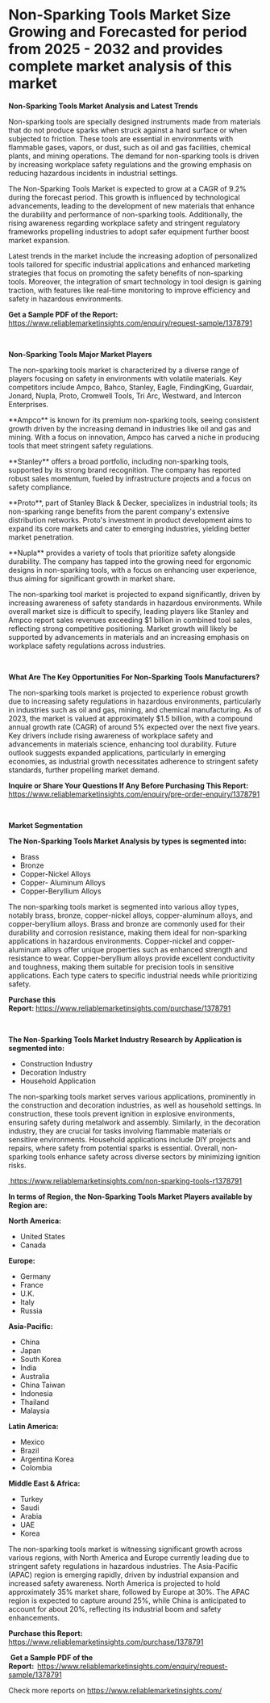 <p><h1>Non-Sparking Tools Market Size Growing and Forecasted for period from 2025 - 2032 and provides complete market analysis of this market</h1></p><p><strong>Non-Sparking Tools Market Analysis and Latest Trends</strong></p>
<p><p>Non-sparking tools are specially designed instruments made from materials that do not produce sparks when struck against a hard surface or when subjected to friction. These tools are essential in environments with flammable gases, vapors, or dust, such as oil and gas facilities, chemical plants, and mining operations. The demand for non-sparking tools is driven by increasing workplace safety regulations and the growing emphasis on reducing hazardous incidents in industrial settings.</p><p>The Non-Sparking Tools Market is expected to grow at a CAGR of 9.2% during the forecast period. This growth is influenced by technological advancements, leading to the development of new materials that enhance the durability and performance of non-sparking tools. Additionally, the rising awareness regarding workplace safety and stringent regulatory frameworks propelling industries to adopt safer equipment further boost market expansion.</p><p>Latest trends in the market include the increasing adoption of personalized tools tailored for specific industrial applications and enhanced marketing strategies that focus on promoting the safety benefits of non-sparking tools. Moreover, the integration of smart technology in tool design is gaining traction, with features like real-time monitoring to improve efficiency and safety in hazardous environments.</p></p>
<p><strong>Get a Sample PDF of the Report:&nbsp;</strong> <a href="https://www.reliablemarketinsights.com/enquiry/request-sample/1378791?utm_campaign=2750&utm_medium=2&utm_source=Github&utm_content=ia&utm_term=24022025&utm_id=non-sparking-tools">https://www.reliablemarketinsights.com/enquiry/request-sample/1378791</a></p>
<p>&nbsp;</p>
<p><strong>Non-Sparking Tools Major Market Players</strong></p>
<p><p>The non-sparking tools market is characterized by a diverse range of players focusing on safety in environments with volatile materials. Key competitors include Ampco, Bahco, Stanley, Eagle, FindingKing, Guardair, Jonard, Nupla, Proto, Cromwell Tools, Tri Arc, Westward, and Intercon Enterprises.</p><p>**Ampco** is known for its premium non-sparking tools, seeing consistent growth driven by the increasing demand in industries like oil and gas and mining. With a focus on innovation, Ampco has carved a niche in producing tools that meet stringent safety regulations.</p><p>**Stanley** offers a broad portfolio, including non-sparking tools, supported by its strong brand recognition. The company has reported robust sales momentum, fueled by infrastructure projects and a focus on safety compliance.</p><p>**Proto**, part of Stanley Black & Decker, specializes in industrial tools; its non-sparking range benefits from the parent company's extensive distribution networks. Proto's investment in product development aims to expand its core markets and cater to emerging industries, yielding better market penetration.</p><p>**Nupla** provides a variety of tools that prioritize safety alongside durability. The company has tapped into the growing need for ergonomic designs in non-sparking tools, with a focus on enhancing user experience, thus aiming for significant growth in market share.</p><p>The non-sparking tool market is projected to expand significantly, driven by increasing awareness of safety standards in hazardous environments. While overall market size is difficult to specify, leading players like Stanley and Ampco report sales revenues exceeding $1 billion in combined tool sales, reflecting strong competitive positioning. Market growth will likely be supported by advancements in materials and an increasing emphasis on workplace safety regulations across industries.</p></p>
<p>&nbsp;</p>
<p><strong>What Are The Key Opportunities For Non-Sparking Tools Manufacturers?</strong></p>
<p><p>The non-sparking tools market is projected to experience robust growth due to increasing safety regulations in hazardous environments, particularly in industries such as oil and gas, mining, and chemical manufacturing. As of 2023, the market is valued at approximately $1.5 billion, with a compound annual growth rate (CAGR) of around 5% expected over the next five years. Key drivers include rising awareness of workplace safety and advancements in materials science, enhancing tool durability. Future outlook suggests expanded applications, particularly in emerging economies, as industrial growth necessitates adherence to stringent safety standards, further propelling market demand.</p></p>
<p><strong>Inquire or Share Your Questions If Any Before Purchasing This Report:</strong> <a href="https://www.reliablemarketinsights.com/enquiry/pre-order-enquiry/1378791?utm_campaign=2750&utm_medium=2&utm_source=Github&utm_content=ia&utm_term=24022025&utm_id=non-sparking-tools">https://www.reliablemarketinsights.com/enquiry/pre-order-enquiry/1378791</a></p>
<p>&nbsp;</p>
<p><strong>Market Segmentation</strong></p>
<p><strong>The Non-Sparking Tools Market Analysis by types is segmented into:</strong></p>
<p><ul><li>Brass</li><li>Bronze</li><li>Copper-Nickel Alloys</li><li>Copper- Aluminum Alloys</li><li>Copper-Beryllium Alloys</li></ul></p>
<p><p>The non-sparking tools market is segmented into various alloy types, notably brass, bronze, copper-nickel alloys, copper-aluminum alloys, and copper-beryllium alloys. Brass and bronze are commonly used for their durability and corrosion resistance, making them ideal for non-sparking applications in hazardous environments. Copper-nickel and copper-aluminum alloys offer unique properties such as enhanced strength and resistance to wear. Copper-beryllium alloys provide excellent conductivity and toughness, making them suitable for precision tools in sensitive applications. Each type caters to specific industrial needs while prioritizing safety.</p></p>
<p><strong>Purchase this Report:&nbsp;</strong><a href="https://www.reliablemarketinsights.com/purchase/1378791?utm_campaign=2750&utm_medium=2&utm_source=Github&utm_content=ia&utm_term=24022025&utm_id=non-sparking-tools">https://www.reliablemarketinsights.com/purchase/1378791</a></p>
<p>&nbsp;</p>
<p><strong>The Non-Sparking Tools Market Industry Research by Application is segmented into:</strong></p>
<p><ul><li>Construction Industry</li><li>Decoration Industry</li><li>Household Application</li></ul></p>
<p><p>The non-sparking tools market serves various applications, prominently in the construction and decoration industries, as well as household settings. In construction, these tools prevent ignition in explosive environments, ensuring safety during metalwork and assembly. Similarly, in the decoration industry, they are crucial for tasks involving flammable materials or sensitive environments. Household applications include DIY projects and repairs, where safety from potential sparks is essential. Overall, non-sparking tools enhance safety across diverse sectors by minimizing ignition risks.</p></p>
<p><a href="https://www.reliablemarketinsights.com/non-sparking-tools-r1378791?utm_campaign=2750&utm_medium=2&utm_source=Github&utm_content=ia&utm_term=24022025&utm_id=non-sparking-tools">&nbsp;https://www.reliablemarketinsights.com/non-sparking-tools-r1378791</a></p>
<p><strong>In terms of Region, the Non-Sparking Tools Market Players available by Region are:</strong></p>
<p>
    <p> <strong> North America: </strong>
        <ul>
            <li>United States</li>
            <li>Canada</li>
        </ul>
        </p> 
    <p> <strong> Europe: </strong>
        <ul>
            <li>Germany</li>
            <li>France</li>
            <li>U.K.</li>
            <li>Italy</li>
            <li>Russia</li>
        </ul>
        </p> 
    <p> <strong> Asia-Pacific: </strong>
        <ul>
            <li>China</li>
            <li>Japan</li>
            <li>South Korea</li>
            <li>India</li>
            <li>Australia</li>
            <li>China Taiwan</li>
            <li>Indonesia</li>
            <li>Thailand</li>
            <li>Malaysia</li>
        </ul>
        </p> 
    <p> <strong> Latin America: </strong>
        <ul>
            <li>Mexico</li>
            <li>Brazil</li>
            <li>Argentina Korea</li>
            <li>Colombia</li>
        </ul>
        </p> 
    <p> <strong> Middle East & Africa: </strong>
        <ul>
            <li>Turkey</li>
            <li>Saudi</li>
            <li>Arabia</li>
            <li>UAE</li>
            <li>Korea</li>
        </ul>
    </p>
    </p>
<p><p>The non-sparking tools market is witnessing significant growth across various regions, with North America and Europe currently leading due to stringent safety regulations in hazardous industries. The Asia-Pacific (APAC) region is emerging rapidly, driven by industrial expansion and increased safety awareness. North America is projected to hold approximately 35% market share, followed by Europe at 30%. The APAC region is expected to capture around 25%, while China is anticipated to account for about 20%, reflecting its industrial boom and safety enhancements.</p></p>
<p><strong>Purchase this Report: </strong><a href="https://www.reliablemarketinsights.com/purchase/1378791?utm_campaign=2750&utm_medium=2&utm_source=Github&utm_content=ia&utm_term=24022025&utm_id=non-sparking-tools">https://www.reliablemarketinsights.com/purchase/1378791</a></p>
<p>&nbsp;<strong>Get a Sample PDF of the Report:&nbsp;&nbsp;</strong><a href="https://www.reliablemarketinsights.com/enquiry/request-sample/1378791?utm_campaign=2750&utm_medium=2&utm_source=Github&utm_content=ia&utm_term=24022025&utm_id=non-sparking-tools">https://www.reliablemarketinsights.com/enquiry/request-sample/1378791</a></p>
<p><strong></strong></p>
<p>Check more reports on <a href="https://www.reliablemarketinsights.com/?utm_campaign=2750&utm_medium=2&utm_source=Github&utm_content=ia&utm_term=24022025&utm_id=non-sparking-tools">https://www.reliablemarketinsights.com/</a></p>